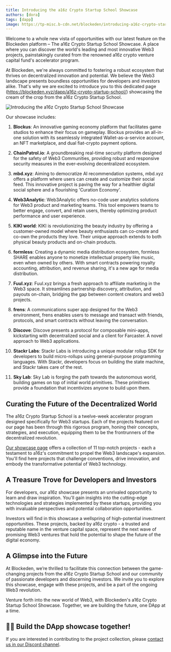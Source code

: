 ```yaml
---
title: Introducing the a16z Crypto Startup School Showcase
authors: [dora]
tags: [dapp]
image: https://tp-misc.b-cdn.net/blockeden/introducing-a16z-crypto-startup-school-showcase.jpg
---
```


Welcome to a whole new vista of opportunities with our latest feature on the Blockeden platform – The a16z Crypto
Startup School Showcase. A place where you can discover the world's leading and most innovative Web3 projects,
painstakingly curated from the renowned a16z crypto venture capital fund's accelerator program.

At Blockeden, we're always committed to fostering a robust ecosystem that thrives on decentralized innovation and
potential. We believe the Web3 landscape presents boundless opportunities for developers and investors alike. That's why
we are excited to introduce you to this dedicated page (https://blockeden.xyz/dapp/a16z-crypto-startup-school/)
showcasing the cream of the crop from the a16z Crypto Startup School.

![Introducing the a16z Crypto Startup School Showcase](https://tp-misc.b-cdn.net/blockeden/introducing-a16z-crypto-startup-school-showcase.jpg "Introducing the a16z Crypto Startup School Showcase")

Our showcase includes:

1. **Blockus**:
   An innovative gaming economy platform that facilitates game studios to enhance their focus on gameplay. Blockus provides an all-in-one solution with its seamlessly integrated Wallet-as-a-service account, an NFT marketplace, and dual fiat-crypto payment options.

2. **ChainPatrol.io**:
   A groundbreaking real-time security platform designed for the safety of Web3 Communities, providing robust and responsive security measures in the ever-evolving decentralized ecosystem.

3. **mbd.xyz**:
   Aiming to democratize AI recommendation systems, mbd.xyz offers a platform where users can create and customize their social feed. This innovative project is paving the way for a healthier digital social sphere and a flourishing 'Curation Economy'.

4. **Web3Analytic**:
   Web3Analytic offers no-code user analytics solutions for Web3 product and marketing teams. This tool empowers teams to better engage, convert, and retain users, thereby optimizing product performance and user experience.

5. **KIKI world**:
   KIKI is revolutionizing the beauty industry by offering a customer-owned model where beauty enthusiasts can co-create and co-own the products they love. Their unique approach extends to both physical beauty products and on-chain products.

6. **formless**:
   Creating a dynamic media distribution ecosystem, formless SHARE enables anyone to monetize intellectual property like music, even when owned by others. With smart contracts powering royalty accounting, attribution, and revenue sharing, it's a new age for media distribution.

7. **Fuul.xyz**:
   Fuul.xyz brings a fresh approach to affiliate marketing in the Web3 space. It streamlines partnership discovery, attribution, and payouts on-chain, bridging the gap between content creators and web3 projects.

8. **frens**:
   A communications super app designed for the Web3 environment, frens enables users to message and transact with friends, protocols, and smart contracts without leaving the conversation.

9. **Discove**:
   Discove presents a protocol for composable mini-apps, kickstarting with decentralized social and a client for Farcaster. A novel approach to Web3 applications.

10. **Stackr Labs**:
    Stackr Labs is introducing a unique modular rollup SDK for developers to build micro-rollups using general-purpose programming languages. With Stackr, developers focus on building the state machine, and Stackr takes care of the rest.

11. **Sky Lab**:
    Sky Lab is forging the path towards the autonomous world, building games on top of initial world primitives. These primitives provide a foundation that incentivizes anyone to build upon them.



## Curating the Future of the Decentralized World

The a16z Crypto Startup School is a twelve-week accelerator program designed specifically for Web3 startups. Each of the
projects featured on our page has been through this rigorous program, honing their concepts, strategies, and execution,
equipping them to be the frontrunners of the decentralized revolution.

[Our showcase page](https://blockeden.xyz/dapp/a16z-crypto-startup-school) offers a collection of 11 top-notch
projects - each a testament to a16z's commitment to propel the Web3 landscape's expansion. You'll find here projects
that challenge conventions, drive innovation, and embody the transformative potential of Web3 technology.

## A Treasure Trove for Developers and Investors

For developers, our a16z showcase presents an unrivaled opportunity to learn and draw inspiration. You'll gain insights
into the cutting-edge technologies and strategies implemented by these startups, providing you with invaluable
perspectives and potential collaboration opportunities.

Investors will find in this showcase a wellspring of high-potential investment opportunities. These projects, backed by
a16z crypto - a trusted and reputable name in the venture capital space, represent the next wave of promising Web3
ventures that hold the potential to shape the future of the digital economy.

## A Glimpse into the Future

At Blockeden, we’re thrilled to facilitate this connection between the game-changing projects from the a16z Crypto
Startup School and our community of passionate developers and discerning investors. We invite you to explore this
showcase, engage with these projects, and be a part of the ongoing Web3 revolution.

Venture forth into the new world of Web3, with Blockeden's a16z Crypto Startup School Showcase. Together, we are
building the future, one DApp at a time.

<div class="alert alert-success" role="alert"><h2 class="alert-heading">🕵️‍♀️️ Build the DApp showcase together!</h2><p>If you are interested in contributing to the project collection, please <a href="https://discord.gg/4Yfvs2HWey">contact us in our Discord channel</a>.</p></div>
